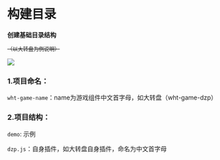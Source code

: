 
# 构建目录

**创建基础目录结构**<br/>

<s style="font-size:12px;">（以大转盘为例说明）</s>

![](https://www.showdoc.cc/server/api/common/visitfile/sign/5238b28d62887037a1a2d78b02156bbb?showdoc=.jpg)

### 1.项目命名：

`wht-game-name`：name为游戏组件中文首字母，如大转盘（wht-game-dzp）<br/>

### 2.项目结构：

`demo`: 示例 <br/>

`dzp.js`：自身插件，如大转盘自身插件，命名为中文首字母


